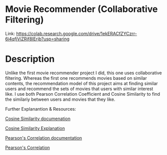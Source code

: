# Movie Recommender (Collaborative Filtering)
Link: https://colab.research.google.com/drive/1ekERACfZYCzrr-6i4qfjViZRjf8IErjb?usp=sharing

# Description
Unlike the first movie recommender project I did, this one uses collaborative filtering. Whereas the first one recommends movies based on similar contents, the recommendation model of this project aims at finding similar users and recommend the sets of movies that users with similar interest like. I use both Pearson Correlation Coefficient and Cosine Similarity to find the similariy between users and movies that they like.


Further Explanantion & Resources:

[Cosine Similarity documenation](https://scikit-learn.org/stable/modules/generated/sklearn.metrics.pairwise.cosine_similarity.html)

[Cosine Similarity Explanation](https://www.youtube.com/watch?v=ieMjGVYw9ag)

[Pearson's Correlation documentation](https://pandas.pydata.org/docs/reference/api/pandas.DataFrame.corr.html)

[Pearson's Correlation](https://www.youtube.com/watch?v=6fUYt1alA1U)
